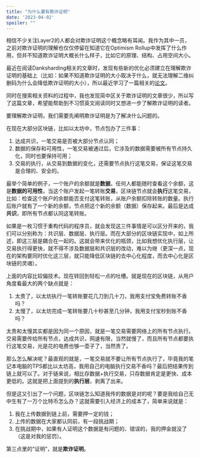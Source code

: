 ```yaml
---
title: "为什么要有欺诈证明"
date: '2023-04-02'
spoiler: ""
---
```


相信不少关注Layer2的人都会对欺诈证明这个概念略有耳闻。我作为其中一员，之前对欺诈证明的理解也仅仅停留在知道它在Optimism Rollup中发挥了什么作用，但并不知道欺诈证明大概长什么样子，比如它的原理、结构、占用空间大小。

最近在阅读Danksharding相关的文章时，发现有些新的优化必须建立在理解欺诈证明的基础上（比如：如果不知道欺诈证明的大小取决于什么，就无法理解二维纠删码为什么会降低欺诈证明的大小），所以最近学习了一篇相关的[论文](https://arxiv.org/pdf/1809.09044.pdf)。

同时在搜索相关资料的过程中，我也发现简中区关于欺诈证明的文章很少，所以写了这篇文章，希望能帮助到不习惯英文阅读同时又想进一步了解欺诈证明的读者。

要理解欺诈证明，我们需要先阐明欺诈证明是为了解决什么问题的。

在现在大部分区块链，比如以太坊中，节点包办了三件事：

1. 达成共识，一笔交易是否被大部分节点认同；
2. 数据的保存和可用性，一笔交易被通过后，它涉及的数据需要被所有节点持久化，同时也要保持可用；
3. 交易的执行，从交易到数据的变化，还需要节点执行这笔交易，保证这笔交易是合理的、安全的。

最举个简单的例子，一个账户的余额就是**数据**，任何人都能随时查看这个余额，这是**数据的可用性**，当这个账户发起一笔转账**交易**，区块链节点就会**执行**这笔交易，比如：检查这个账户的余额能否支付这笔转账，从账户余额扣除转账的数量。执行后账户就有了一个新的余额，节点把这个新的余额（数据）保存起来。最后是达成**共识**，即所有节点都认同这笔转账。

如果是一枚习惯于重构代码的程序员，就会发现这三件事情是可以区分开来的，我们可以分别称为：共识层、数据层、执行层。而在大部分的区块链实现中，如上所述，即这三层是耦合在一起的。这就会带来优化的瓶颈，比如我想优化执行层，让交易执行得更快，就不得不涉及数据层和共识层的改动，难以为继（更深一点，现在的架构要同时优化这三层，就只能降低区块链的去中心化程度，而去中心化是区块链的灵魂）。

上面的内容比较偏技术。现在转回到轻松一点的吐槽。就是现在的区块链，从用户角度看最大的两个缺点就是：

1. 太贵了，以太坊执行一笔转账要花几刀到几十刀，我用支付宝免费转账不香吗？
2. 太慢了，以太坊完成一笔转账要几十秒甚至几分钟，我用支付宝秒到账不香吗？

太贵和太慢其实都是因为同一个原因，就是一笔交易需要网络上的所有节点执行。交易需要传给所有节点，达成共识，网速有限，当然就慢了，而且所有节点都要执行这笔交易，光是花的电费也够一壶子了，当然贵了。

那么怎么解决呢？最直观的就是，一笔交易就不要让所有节点执行了，毕竟我的笔记本电脑的TPS都比以太坊高，我用自己的电脑执行交易不香吗？最后把结果传到链上就可以了。对于链来说，相比存数据+执行交易，只存数据肯定是更快、成本更低的。这就是把上面提到的**执行层**，剥离了出来。

但是这又引出了一个问题，区块链怎么知道我传的数据是对的呢？要是我给自己无中生有了一万个比特币怎么办？这就需要引入经济上的成本了，简单来说就是：

1. 我在上传数据到链上前，需要押一定的钱；
2. 上传的数据在大家都认同前，有一段挑战期；
3. 在挑战期中，如果有人证明这个数据是有问题的、错误的，我的押金就没了（这是对我的惩罚）。

第三点里的“证明”，就是**欺诈证明**。
